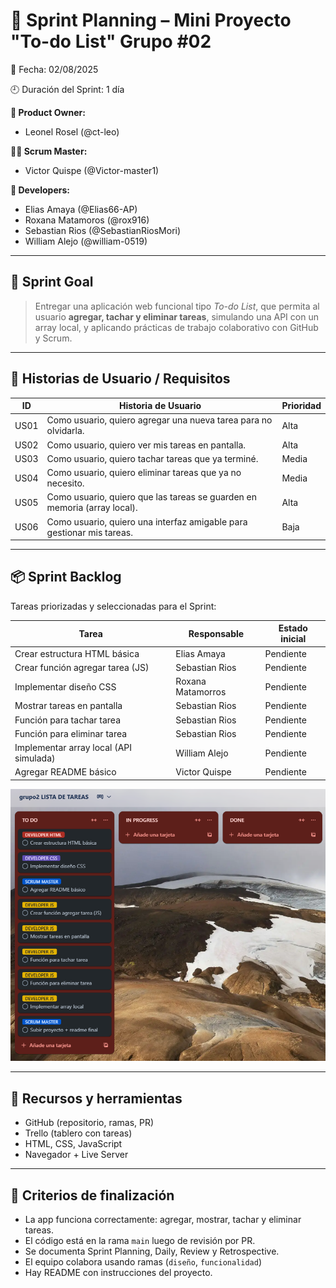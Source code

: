 # 🚀 Sprint Planning – Mini Proyecto "To-do List" Grupo #02
📅 Fecha: 02/08/2025

🕘 Duración del Sprint: 1 día  

**👤 Product Owner:** 
- Leonel Rosel (@ct-leo)

**🧑‍💼 Scrum Master:**
- Victor Quispe (@Victor-master1)  

**👥 Developers:** 
- Elias Amaya (@Elias66-AP)
- Roxana Matamoros (@rox916)
- Sebastian Rios (@SebastianRiosMori)
- William Alejo (@william-0519)

---

## 🎯 Sprint Goal
> Entregar una aplicación web funcional tipo *To-do List*, que permita al usuario **agregar, tachar y eliminar tareas**, simulando una API con un array local, y aplicando prácticas de trabajo colaborativo con GitHub y Scrum.

---

## 📝 Historias de Usuario / Requisitos

| ID | Historia de Usuario | Prioridad |
|----|---------------------|-----------|
| US01 | Como usuario, quiero agregar una nueva tarea para no olvidarla. | Alta |
| US02 | Como usuario, quiero ver mis tareas en pantalla. | Alta |
| US03 | Como usuario, quiero tachar tareas que ya terminé. | Media |
| US04 | Como usuario, quiero eliminar tareas que ya no necesito. | Media |
| US05 | Como usuario, quiero que las tareas se guarden en memoria (array local). | Alta |
| US06 | Como usuario, quiero una interfaz amigable para gestionar mis tareas. | Baja |

---

## 📦 Sprint Backlog

Tareas priorizadas y seleccionadas para el Sprint:

| Tarea | Responsable | Estado inicial |
|-------|-------------|----------------|
| Crear estructura HTML básica | Elias Amaya | Pendiente |
| Crear función agregar tarea (JS) | Sebastian Rios | Pendiente |
| Implementar diseño CSS | Roxana Matamorros | Pendiente |
| Mostrar tareas en pantalla | Sebastian Rios | Pendiente |
| Función para tachar tarea | Sebastian Rios | Pendiente |
| Función para eliminar tarea | Sebastian Rios | Pendiente |
| Implementar array local (API simulada) | William Alejo | Pendiente |
| Agregar README básico | Victor Quispe | Pendiente |

![Sprint Backlog](./img/Captura%20de%20pantalla%202025-08-04%20083115.png)

---

## 🧰 Recursos y herramientas

- GitHub (repositorio, ramas, PR)
- Trello (tablero con tareas)
- HTML, CSS, JavaScript
- Navegador + Live Server

---

## 🔐 Criterios de finalización

- La app funciona correctamente: agregar, mostrar, tachar y eliminar tareas.
- El código está en la rama `main` luego de revisión por PR.
- Se documenta Sprint Planning, Daily, Review y Retrospective.
- El equipo colabora usando ramas (`diseño`, `funcionalidad`)
- Hay README con instrucciones del proyecto.
